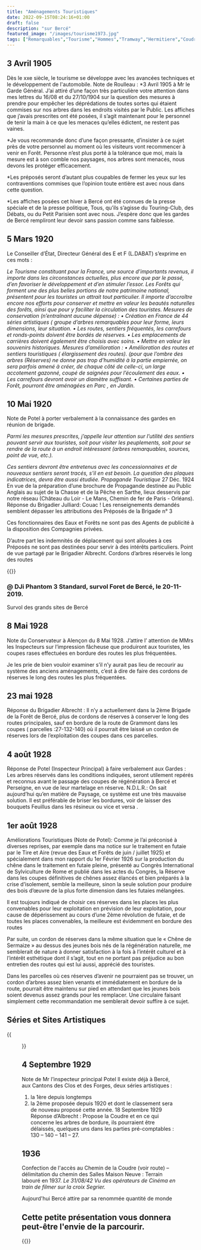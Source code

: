 ```yaml
---
title: "Aménagements Touristiques"
date: 2022-09-15T08:24:16+01:00
draft: false
description: "sur Bercé"
featured_image: "/images/tourisme1973.jpg"
tags: ["Remarquables","Tourisme","Hommes","Tramway","Hermitiere","Coudre","Boppe"]
---
```


## 3 Avril 1905
Dès le xxe siècle, le tourisme se développe avec les avancées techniques et 
le développement de l'automobile. Note de Roulleau :
*3 Avril 1905 à Mr le Garde Général.
J’ai attiré d’une façon très particulière votre attention dans mes
lettres du 16/08 et du 27/10/1904 sur la question des mesures à
prendre pour empêcher les déprédations de toutes sortes qui étaient
commises sur nos arbres dans les endroits visités par le Public.
Les affiches que j’avais prescrites ont été posées, il s’agit 
maintenant pour le personnel de tenir la main à ce que les menaces
qu’elles édictent, ne restent pas vaines.

*Je vous recommande donc d’une façon pressante, d’insister à ce sujet
près de votre personnel au moment où les visiteurs vont recommencer
à venir en Forêt.
Personne n’est plus porté à la tolérance que moi, mais la mesure
est à son comble nos paysages, nos arbres sont menacés, nous devons
les protéger efficacement.

*Les préposés seront d’autant plus coupables de fermer les yeux sur
les contraventions commises que l’opinion toute entière est avec nous
dans cette question.

*Les affiches posées cet hiver à Bercé ont été connues de la presse
spéciale et de la presse politique, Tous, qu’ils s’agisse du
Touring-Club, des Débats, ou du Petit Parisien sont avec nous.
J’espère donc que les gardes de Bercé rempliront leur devoir sans 
passion comme sans faiblesse.

## 5 Mars 1920

Le Conseiller d’État, Directeur Général des E et F (L.DABAT) s’exprime en ces mots :

*Le Tourisme constituant pour la France, une source d’importants revenus, il importe
dans les circonstances actuelles, plus encore que par le passé, d’en favoriser le 
développement et d’en stimuler l’essor. Les Forêts qui forment une des plus belles
portions de notre patrimoine national, présentent pour les touristes un attrait tout particulier.
Il importe d’accroître encore nos efforts pour conserver et mettre en valeur les 
beautés naturelles des forêts, ainsi que pour y faciliter la circulation des touristes.
Mesures de conservation (n’entraînant aucune dépense) :
•	Création en France de 44 séries artistiques ( groupe d’arbres remarquables pour leur forme, leurs dimensions, leur situation.
•	Les routes, sentiers fréquentés, les carrefours et ronds-points doivent être bordés de réserves.
•	Les emplacements de carrières doivent également être choisis avec soins.
•	Mettre en valeur les souvenirs historiques.
Mesures d’amélioration :
•	Amélioration des routes et sentiers touristiques ( élargissement des routes).
(pour que l’ombre des arbres (Réserves) ne donne pas trop d’humidité à la partie 
empierrée, on sera parfois amené à créer, de chaque côté de celle-ci, un large 
accotement gazonné, coupé de saignées pour l’écoulement des eaux.
•	Les carrefours devront avoir un diamètre suffisant.
•	Certaines parties de Forêt, pourront être aménagées en Parc , en Jardin.*

## 10 Mai 1920

Note de Potel à porter verbalement à la connaissance
des gardes en réunion de brigade.

*Parmi les mesures prescrites, j’appelle  leur attention sur
l’utilité des sentiers pouvant servir aux touristes, soit pour visiter
les peuplements, soit pour se rendre de la route à un endroit
intéressant (arbres remarquables, sources, point de vue, etc.).*

*Ces sentiers devront être entretenus avec les concessionnaires et de
nouveaux sentiers seront tracés, s’il en est besoin.
La question des plaques indicatrices, devra être aussi étudiée.	
Propagande Touristique*
27 Déc. 1924
En vue de la préparation d’une brochure de Propagande destinée au Public 
Anglais au sujet de la Chasse et de la Pêche en Sarthe, lieux desservis
par notre réseau (Château du Loir - Le Mans, Chemin de fer de Paris - Orléans).
Réponse du Brigadier Julliard:
Couac !
Les renseignements demandés semblent dépasser les attributions des
Préposés de la Brigade n° 3

Ces fonctionnaires des Eaux et Forêts ne sont pas des Agents de
publicité à la disposition des Compagnies privées.

D’autre part les indemnités de déplacement qui sont allouées à ces
Préposés ne sont pas destinées pour servir à des
intérêts particuliers.
Point de vue partagé par le Brigadier Albrecht.
Cordons d’arbres réservés le long des routes

{{<youtube id="hHovPnvJXkw" autoplay="true">}}
  
### @ DJi Phantom 3 Standard, survol Foret de Bercé, le 20-11-2019.
  Survol des grands sites de Bercé

## 8 Mai 1928

Note du Conservateur à Alençon du 8 Mai 1928.
J’attire l’ attention de MMrs les Inspecteurs sur l’impression
fâcheuse que produiront aux touristes, les coupes rases
effectuées en bordure des routes les plus fréquentées. 

Je les prie de bien vouloir examiner s’il n’y aurait pas lieu
de recourir au système des anciens aménagements, c’est à dire
de faire des cordons de réserves le long des routes les plus
fréquentées.

## 23 mai 1928

Réponse du Brigadier Albrecht :
Il n’y a actuellement dans la 2ème Brigade de la Forêt de Bercé,
plus de cordons de réserves à conserver le long des routes
principales, sauf en bordure de la route de Grammont dans les
coupes ( parcelles :27-132-140) où il pourrait être laissé
un cordon de réserves lors de l’exploitation des coupes
dans ces parcelles.

## 4 août 1928

Réponse de Potel (Inspecteur Principal) à faire verbalement aux Gardes :
Les arbres réservés dans les conditions indiquées, seront
utilement repérés et reconnus avant le passage  des coupes de
régénération à Bercé et Perseigne, en vue de leur martelage
en réserve.
N.D.L.R.: On sait aujourd’hui qu’en matière de Paysage, ce système est une très mauvaise solution. Il est préférable de briser les bordures, voir de laisser des bouquets Feuillus dans les résineux ou vice et versa .

## 1er août 1928

Améliorations Touristiques (Note de Potel):
Comme je l’ai préconisé à diverses reprises, par exemple dans
ma notice sur le traitement en futaie par le Tire et Aire
(revue des Eaux et Forêts de juin / juillet 1925) et
spécialement dans mon rapport du 1er Février 1926 sur la production
du chêne dans le traitement en futaie pleine, présenté au
Congrès International de Sylviculture de Rome et publié dans
les actes du Congrès, la Réserve dans les coupes définitives de 
chênes assez élancés et bien préparés à la crise d’isolement,
semble la meilleure, sinon la seule solution pour produire des
bois d’œuvre de la plus forte dimension  dans les futaies mélangées.

Il est toujours indiqué de choisir ces réserves dans les places les
plus convenables pour leur exploitation en prévision de leur
exploitation, pour cause de dépérissement au cours d’une
2ème révolution de futaie, et de toutes les places convenables,
la meilleure est évidemment en bordure des routes

Par suite, un cordon de réserves dans la même situation que
le « Chêne de Sermaize » au dessus des jeunes bois nés de la
régénération naturelle, me semblerait de nature à donner
satisfaction à la fois à l’intérêt culturel et à l’intérêt
esthétique dont il s’agit, tout en ne portant pas préjudice au
bon entretien des routes qui est lui aussi, apprécié des
touristes.

Dans les parcelles où ces réserves d’avenir ne pourraient pas
se trouver, un cordon d’arbres assez bien venants et immédiatement
en bordure de la route, pourrait être maintenu sur pied en attendant
que les jeunes bois soient devenus assez grands pour les remplacer.
Une circulaire faisant simplement cette recommandation me semblerait
devoir suffire à ce sujet.

## Séries et Sites Artistiques

{{<figure src="/images/articles/hermitiere.jpg" title="Arrivée aux sources">}}

  
## 4 Septembre 1929
  
Note de Mr l’inspecteur principal Potel
Il existe déjà à Bercé, aux Cantons des Clos et des Forges, deux séries artistiques :
1.	la 1ère depuis longtemps
2.	la 2ème proposée depuis 1920 et dont le classement sera de nouveau proposé cette année.
18 Septembre 1929
Réponse d’Albrecht :
Propose la Coudre et en ce qui concerne les arbres de bordure,
ils pourraient être délaissés, quelques uns dans les parties
pré-comptables : 130 – 140 – 141 – 27.
  
## 1936
  
Confection de l'accès au Chemin de la Coudre (voir route) – délimitation du chemin des Salles Maison Neuve : Terrain labouré en 1937.
*Le 31/08/42 Vu des opérateurs de Cinéma en train de filmer sur la croix Segrier.*

  Aujourd'hui Bercé attire par sa renommée quantité de monde
## Cette petite présentation vous donnera peut-être l'envie de la parcourir.
  
  {{<youtube id="O8nrNpmKvR8" autoplay="true">}}
  
  
